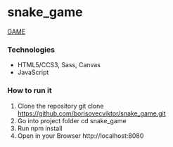 # snake_game

[GAME](https://borisovecviktor.github.io/snake_game/)

### Technologies
- HTML5/CCS3, Sass, Canvas
- JavaScript

### How to run it
1. Clone the repository git clone https://github.com/borisovecviktor/snake_game.git
2. Go into project folder cd snake_game
3. Run npm install
4. Open in your Browser http://localhost:8080
